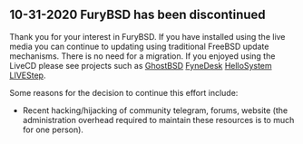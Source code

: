 ## 10-31-2020 FuryBSD has been discontinued

Thank you for your interest in FuryBSD.  If you have installed using the live media you can continue to updating using traditional FreeBSD update mechanisms.  There is no need for a migration.  If you enjoyed using the LiveCD please see projects such as [GhostBSD](https://guides.github.com/features/mastering-markdown/) [FyneDesk](https://guides.github.com/features/mastering-markdown/) [HelloSystem](https://guides.github.com/features/mastering-markdown/) [LIVEStep](https://guides.github.com/features/mastering-markdown/).  

Some reasons for the decision to continue this effort include:

* Recent hacking/hijacking of community telegram, forums, website (the administration overhead required to maintain these resources is to much for one person).
